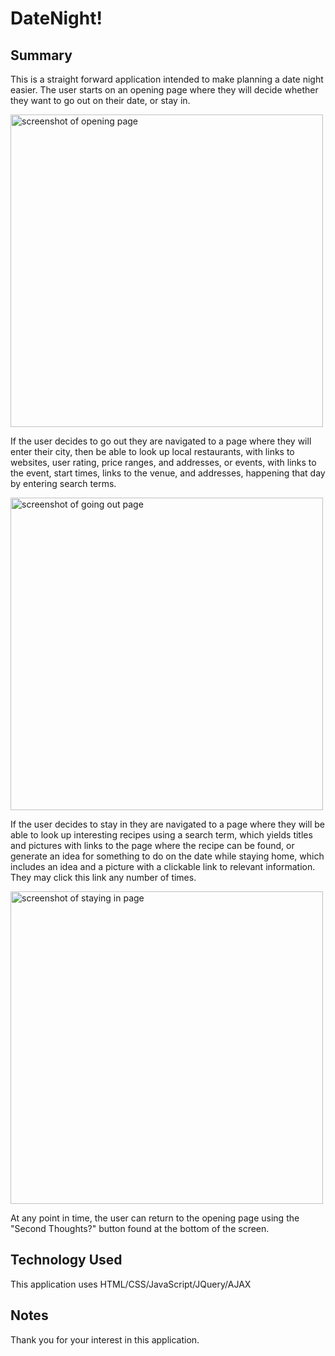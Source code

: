 # DateNight!

## Summary </br>
This is a straight forward application intended to make planning a date night easier.  The user starts on an opening page where they will decide whether they want to go out on their date, or stay in.

<img src="https://github.com/camerondodd/capstone1/blob/master/screenshot_openingpage.png" alt="screenshot of opening page" width="500px">

If the user decides to go out they are navigated to a page where they will enter their city, then be able to look up local restaurants, with links to websites, user rating, price ranges, and addresses, or events, with links to the event, start times, links to the venue, and addresses, happening that day by entering search terms.

<img src="https://github.com/camerondodd/capstone1/blob/master/screenshot_goingoutpage.png" alt="screenshot of going out page" width="500px">

If the user decides to stay in they are navigated to a page where they will be able to look up interesting recipes using a search term, which yields titles and pictures with links to the page where the recipe can be found, or generate an idea for something to do on the date while staying home, which includes an idea and a picture with a clickable link to relevant information.  They may click this link any number of times.

<img src="https://github.com/camerondodd/capstone1/blob/master/screenshot_stayinginpage.png" alt="screenshot of staying in page" width="500px">

At any point in time, the user can return to the opening page using the "Second Thoughts?" button found at the bottom of the screen.

## Technology Used</br>
This application uses HTML/CSS/JavaScript/JQuery/AJAX

## Notes</br>
Thank you for your interest in this application.
